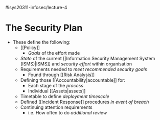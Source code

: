 #isys20311-infosec/lecture-4 
# The Security Plan

- These define the following:
	- [[Policy]]
		- *Goals* of the effort made
	- *State* of the current [[Information Security Management System (ISMS)|ISMS]] and *security effort* within organisation
	- Requirements needed to *meet recommended security goals*
		- Found through [[Risk Analysis]]
	- Defining those [[Accountability|accountable]] for:
		- Each stage of the *process*
		- Individual [[Assets|assets]]
	- Timetable to define *deployment timescale*
	- Defined [[Incident Response]] procedures *in event of breach*
	- Continuing attention requirements
		- i.e. How often to do *additional review*